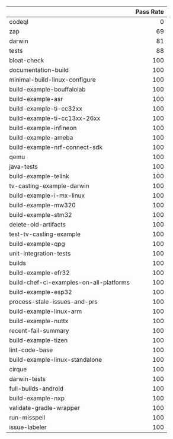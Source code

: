 |                                         |   Pass Rate |
|:----------------------------------------|------------:|
| codeql                                  |           0 |
| zap                                     |          69 |
| darwin                                  |          81 |
| tests                                   |          88 |
| bloat-check                             |         100 |
| documentation-build                     |         100 |
| minimal-build-linux-configure           |         100 |
| build-example-bouffalolab               |         100 |
| build-example-asr                       |         100 |
| build-example-ti-cc32xx                 |         100 |
| build-example-ti-cc13xx-26xx            |         100 |
| build-example-infineon                  |         100 |
| build-example-ameba                     |         100 |
| build-example-nrf-connect-sdk           |         100 |
| qemu                                    |         100 |
| java-tests                              |         100 |
| build-example-telink                    |         100 |
| tv-casting-example-darwin               |         100 |
| build-example-i-mx-linux                |         100 |
| build-example-mw320                     |         100 |
| build-example-stm32                     |         100 |
| delete-old-artifacts                    |         100 |
| test-tv-casting-example                 |         100 |
| build-example-qpg                       |         100 |
| unit-integration-tests                  |         100 |
| builds                                  |         100 |
| build-example-efr32                     |         100 |
| build-chef-ci-examples-on-all-platforms |         100 |
| build-example-esp32                     |         100 |
| process-stale-issues-and-prs            |         100 |
| build-example-linux-arm                 |         100 |
| build-example-nuttx                     |         100 |
| recent-fail-summary                     |         100 |
| build-example-tizen                     |         100 |
| lint-code-base                          |         100 |
| build-example-linux-standalone          |         100 |
| cirque                                  |         100 |
| darwin-tests                            |         100 |
| full-builds-android                     |         100 |
| build-example-nxp                       |         100 |
| validate-gradle-wrapper                 |         100 |
| run-misspell                            |         100 |
| issue-labeler                           |         100 |